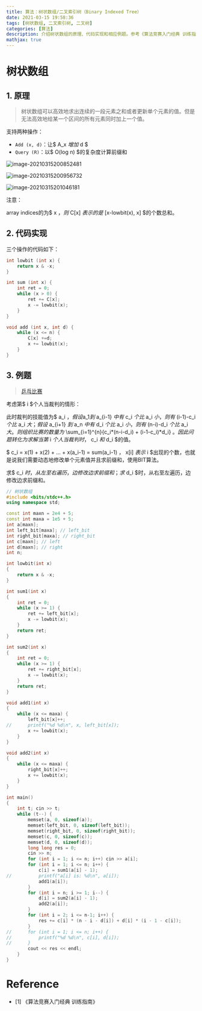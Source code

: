 ```yaml
---
title: 算法：树状数组/二叉索引树（Binary Indexed Tree）
date: 2021-03-15 19:58:36
tags: [树状数组, 二叉索引树, 二叉树]
categories: [算法]
description: 介绍树状数组的原理、代码实现和相应例题。参考《算法竞赛入门经典 训练指南》
mathjax: true
---
```


# 树状数组

## 1. 原理

>  树状数组可以高效地求出连续的一段元素之和或者更新单个元素的值。但是无法高效地给某一个区间的所有元素同时加上一个值。

支持两种操作：

- `Add (x, d)`：让$ A_x $增加$ d $
- `Query (R)`：以$ O(log n) $的复杂度计算前缀和

![image-20210315200852481](https://maples31-blog.oss-cn-beijing.aliyuncs.com/img/image-20210315200852481.png)

![image-20210315200956732](https://maples31-blog.oss-cn-beijing.aliyuncs.com/img/image-20210315200956732.png)

![image-20210315201046181](https://maples31-blog.oss-cn-beijing.aliyuncs.com/img/image-20210315201046181.png)

注意：

array indices的为$ x $，则$ C[x] $表示的是$ [x-lowbit(x), x] $的个数总和。



## 2. 代码实现

三个操作的代码如下：

```c++
int lowbit (int x) {
    return x & -x;
}
```

```c++
int sum (int x) {
    int ret = 0;
    while (x > 0) {
        ret += C[x];
        x -= lowbit(x);
    }
}
```

```c++
void add (int x, int d) {
    while (x <= n) {
        C[x] +=d;
        x += lowbit(x);
    }
}
```



## 3. 例题

> [乒乓比赛](https://vjudge.net/problem/UVALive-4329)

考虑第$ i $个人当裁判的情形：

此时裁判的技能值为$ a_i $，假设$a_1$到$ a_{i-1} $中有$ c_i $个比$ a_i $小，则有$ (i-1)-c_i $个比$ a_i $大；假设$ a_{i+1} $到$ a_n $中有$ d_i $个比$ a_i $小，则有$ (n-i)-d_i $个比$ a_i $大。则组织比赛的数量为$ \sum_{i=1}^{n}{c_i*(n-i-d_i) + (i-1-c_i)*d_i} $。因此问题转化为求解当第$ i $个人当裁判时，$ c_i $和$ d_i $的值。

$ c_i = x(1) + x(2) + ... + x(a_i-1) = sum(a_i-1) $，$ x[i] $表示$ i $出现的个数，也就是说我们需要动态地修改单个元素值并且求前缀和，使用BIT算法。

求$ c_i $时，从左至右遍历，边修改边求前缀和；求$ d_i $时，从右至左遍历，边修改边求前缀和。

```c++
// 树状数组 
#include <bits/stdc++.h>
using namespace std;

const int maxn = 2e4 + 5;
const int maxa = 1e5 + 5;
int a[maxn];
int left_bit[maxa]; // left_bit
int right_bit[maxa]; // right_bit
int c[maxn]; // left
int d[maxn]; // right
int n;

int lowbit(int x)
{
	return x & -x;
}

int sum1(int x)
{
	int ret = 0;
	while (x >= 1) {
		ret += left_bit[x];
		x -= lowbit(x);
	}
	return ret;
}

int sum2(int x)
{
	int ret = 0;
	while (x >= 1) {
		ret += right_bit[x];
		x -= lowbit(x);
	}
	return ret;
}

void add1(int x)
{
	while (x <= maxa) {
		left_bit[x]++;
//		printf("%d %d\n", x, left_bit[x]);
		x += lowbit(x);
	}
}

void add2(int x)
{
	while (x <= maxa) {
		right_bit[x]++;
		x += lowbit(x);
	}
}

int main()
{
	int t; cin >> t;
	while (t--) {
		memset(a, 0, sizeof(a));
		memset(left_bit, 0, sizeof(left_bit));
		memset(right_bit, 0, sizeof(right_bit));
		memset(c, 0, sizeof(c));
		memset(d, 0, sizeof(d));
		long long res = 0;
		cin >> n;
		for (int i = 1; i <= n; i++) cin >> a[i];
		for (int i = 1; i <= n; i++) {
			c[i] = sum1(a[i] - 1);
//			printf("a[i] is: %d\n", a[i]);
			add1(a[i]);
		}
		for (int i = n; i >= 1; i--) {
			d[i] = sum2(a[i] - 1);
			add2(a[i]);
		}
		for (int i = 2; i <= n-1; i++) {
			res += c[i] * (n - i - d[i]) + d[i] * (i - 1 - c[i]);
		}
//		for (int i = 1; i <= n; i++) {
//			printf("%d %d\n", c[i], d[i]);
//		}
		cout << res << endl;
	}
}
```



# Reference

- [1] 《算法竞赛入门经典 训练指南》